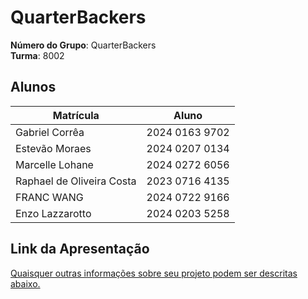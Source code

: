 # QuarterBackers

**Número do Grupo**: QuarterBackers<br>
**Turma**: 8002<br>

## Alunos
|Matrícula | Aluno |
| -- | -- |
| Gabriel Corrêa |  2024 0163 9702 |
| Estevão Moraes  |  2024 0207 0134 |
| Marcelle Lohane  |  2024 0272 6056 |
| Raphael de Oliveira Costa  |  2023 0716 4135 |
| FRANC WANG | 2024 0722 9166 |
| Enzo Lazzarotto | 2024 0203 5258 |

## Link da Apresentação 
[Quaisquer outras informações sobre seu projeto podem ser descritas abaixo.](https://www.canva.com/design/DAGpk6AqfS4/qNSaurpt0nUo_MOuInHIZw/view?utm_content=DAGpk6AqfS4&utm_campaign=designshare&utm_medium=link2&utm_source=uniquelinks&utlId=h741119d9c4)
